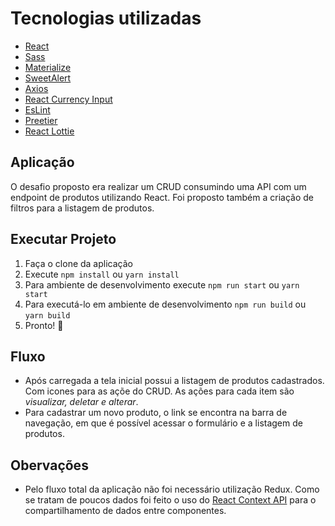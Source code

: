 # Tecnologias utilizadas

* [React](https://pt-br.reactjs.org/)
* [Sass](https://sass-lang.com/)
* [Materialize](https://materializecss.com/)
* [SweetAlert](https://sweetalert.js.org/)
* [Axios](https://github.com/axios/axios)
* [React Currency Input](https://github.com/jsillitoe/react-currency-input)
* [EsLint](https://eslint.org/)
* [Preetier](https://prettier.io/)
* [React Lottie](https://www.npmjs.com/package/react-lottie)

## Aplicação

O desafio proposto era realizar um CRUD consumindo uma API com um endpoint de produtos utilizando React. Foi proposto também a criação de filtros para a listagem de produtos.

## Executar Projeto

1. Faça o clone da aplicação
1. Execute ```npm install``` ou ```yarn install```
1. Para ambiente de desenvolvimento execute ```npm run start``` ou ```yarn start```
1. Para executá-lo em ambiente de desenvolvimento ```npm run build``` ou ```yarn build```
1. Pronto! :metal:

## Fluxo

* Após carregada a tela inicial possui a listagem de produtos cadastrados. Com icones para as açõe do CRUD. As ações para cada item são *visualizar, deletar e alterar*.
* Para cadastrar um novo produto, o link se encontra na barra de navegação, em que é possível acessar o formulário e a listagem de produtos. 

## Obervações

* Pelo fluxo total da aplicação não foi necessário utilização Redux. Como se tratam de poucos dados foi feito o uso do [React Context API](https://pt-br.reactjs.org/docs/context.html) para o compartilhamento de dados entre componentes.
